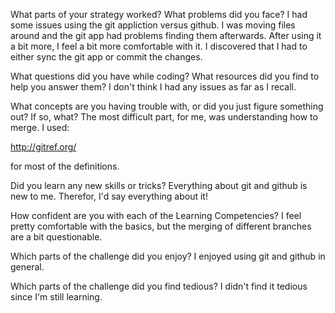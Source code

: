 What parts of your strategy worked? What problems did you face?
I had some issues using the git appliction versus github.  I was moving files around and the git app had problems finding them afterwards. After using it a bit more, I feel a bit more comfortable with it.  I discovered that I had to either sync the git app or commit the changes.

What questions did you have while coding? What resources did you find to help you answer them?
I don't think I had any issues as far as I recall.

What concepts are you having trouble with, or did you just figure something out? If so, what?
The most difficult part, for me, was understanding how to merge.  I used:

http://gitref.org/

for most of the definitions.

Did you learn any new skills or tricks?
Everything about git and github is new to me.  Therefor, I'd say everything about it!

How confident are you with each of the Learning Competencies?
I feel pretty comfortable with the basics, but the merging of different branches are a bit questionable.

Which parts of the challenge did you enjoy?
I enjoyed using git and github in general.

Which parts of the challenge did you find tedious?
I didn't find it tedious since I'm still learning.